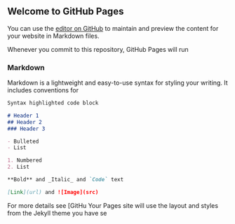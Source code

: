 ## Welcome to GitHub Pages

You can use the [editor on GitHub](https://github.com/ajonb/ajonb.github.io/edit/master/README.md) to maintain and preview the content for your website in Markdown files.

Whenever you commit to this repository, GitHub Pages will run 
### Markdown

Markdown is a lightweight and easy-to-use syntax for styling your writing. It includes conventions for

```markdown
Syntax highlighted code block

# Header 1
## Header 2
### Header 3

- Bulleted
- List

1. Numbered
2. List

**Bold** and _Italic_ and `Code` text

[Link](url) and ![Image](src)
```

For more details see [GitHu
Your Pages site will use the layout and styles from the Jekyll theme you have se

